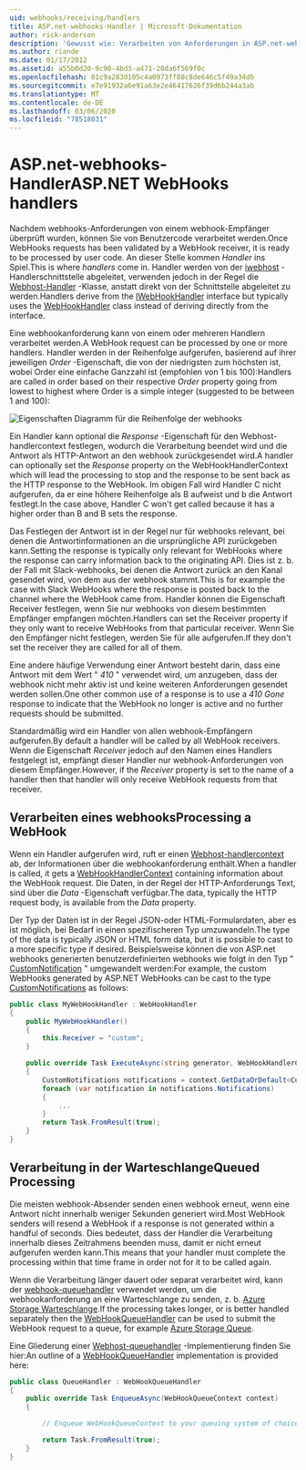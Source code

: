 ```yaml
---
uid: webhooks/receiving/handlers
title: ASP.net-webhooks-Handler | Microsoft-Dokumentation
author: rick-anderson
description: 'Gewusst wie: Verarbeiten von Anforderungen in ASP.net-webhooks'
ms.author: riande
ms.date: 01/17/2012
ms.assetid: a55b0d20-9c90-4bd3-a471-20da6f569f0c
ms.openlocfilehash: 01c9a283d105c4a0973ff88c8de646c5f49a34db
ms.sourcegitcommit: e7e91932a6e91a63e2e46417626f39d6b244a3ab
ms.translationtype: MT
ms.contentlocale: de-DE
ms.lasthandoff: 03/06/2020
ms.locfileid: "78518031"
---
```

# <a name="aspnet-webhooks-handlers"></a><span data-ttu-id="2299f-103">ASP.net-webhooks-Handler</span><span class="sxs-lookup"><span data-stu-id="2299f-103">ASP.NET WebHooks handlers</span></span>

<span data-ttu-id="2299f-104">Nachdem webhooks-Anforderungen von einem webhook-Empfänger überprüft wurden, können Sie von Benutzercode verarbeitet werden.</span><span class="sxs-lookup"><span data-stu-id="2299f-104">Once WebHooks requests has been validated by a WebHook receiver, it is ready to be processed by user code.</span></span> <span data-ttu-id="2299f-105">An dieser Stelle kommen *Handler* ins Spiel.</span><span class="sxs-lookup"><span data-stu-id="2299f-105">This is where *handlers* come in.</span></span> <span data-ttu-id="2299f-106">Handler werden von der [iwebhost](https://github.com/aspnet/WebHooks/blob/master/src/Microsoft.AspNet.WebHooks.Receivers/WebHooks/WebHookHandler.cs) -Handlerschnittstelle abgeleitet, verwenden jedoch in der Regel die [Webhost-Handler](https://github.com/aspnet/WebHooks/blob/master/src/Microsoft.AspNet.WebHooks.Receivers/WebHooks/WebHookHandler.cs) -Klasse, anstatt direkt von der Schnittstelle abgeleitet zu werden.</span><span class="sxs-lookup"><span data-stu-id="2299f-106">Handlers derive from the [IWebHookHandler](https://github.com/aspnet/WebHooks/blob/master/src/Microsoft.AspNet.WebHooks.Receivers/WebHooks/WebHookHandler.cs) interface but typically uses the [WebHookHandler](https://github.com/aspnet/WebHooks/blob/master/src/Microsoft.AspNet.WebHooks.Receivers/WebHooks/WebHookHandler.cs) class instead of deriving directly from the interface.</span></span>

<span data-ttu-id="2299f-107">Eine webhookanforderung kann von einem oder mehreren Handlern verarbeitet werden.</span><span class="sxs-lookup"><span data-stu-id="2299f-107">A WebHook request can be processed by one or more handlers.</span></span> <span data-ttu-id="2299f-108">Handler werden in der Reihenfolge aufgerufen, basierend auf ihrer jeweiligen *Order* -Eigenschaft, die von der niedrigsten zum höchsten ist, wobei Order eine einfache Ganzzahl ist (empfohlen von 1 bis 100):</span><span class="sxs-lookup"><span data-stu-id="2299f-108">Handlers are called in order based on their respective *Order* property going from lowest to highest where Order is a simple integer (suggested to be between 1 and 100):</span></span>

![Eigenschaften Diagramm für die Reihenfolge der webhooks](_static/Handlers.png)

<span data-ttu-id="2299f-110">Ein Handler kann optional die *Response* -Eigenschaft für den Webhost-handlercontext festlegen, wodurch die Verarbeitung beendet wird und die Antwort als HTTP-Antwort an den webhook zurückgesendet wird.</span><span class="sxs-lookup"><span data-stu-id="2299f-110">A handler can optionally set the *Response* property on the WebHookHandlerContext which will lead the processing to stop and the response to be sent back as the HTTP response to the WebHook.</span></span> <span data-ttu-id="2299f-111">Im obigen Fall wird Handler C nicht aufgerufen, da er eine höhere Reihenfolge als B aufweist und b die Antwort festlegt.</span><span class="sxs-lookup"><span data-stu-id="2299f-111">In the case above, Handler C won't get called because it has a higher order than B and B sets the response.</span></span>

<span data-ttu-id="2299f-112">Das Festlegen der Antwort ist in der Regel nur für webhooks relevant, bei denen die Antwortinformationen an die ursprüngliche API zurückgeben kann.</span><span class="sxs-lookup"><span data-stu-id="2299f-112">Setting the response is typically only relevant for WebHooks where the response can carry information back to the originating API.</span></span> <span data-ttu-id="2299f-113">Dies ist z. b. der Fall mit Slack-webhooks, bei denen die Antwort zurück an den Kanal gesendet wird, von dem aus der webhook stammt.</span><span class="sxs-lookup"><span data-stu-id="2299f-113">This is for example the case with Slack WebHooks where the response is posted back to the channel where the WebHook came from.</span></span> <span data-ttu-id="2299f-114">Handler können die Eigenschaft Receiver festlegen, wenn Sie nur webhooks von diesem bestimmten Empfänger empfangen möchten.</span><span class="sxs-lookup"><span data-stu-id="2299f-114">Handlers can set the Receiver property if they only want to receive WebHooks from that particular receiver.</span></span> <span data-ttu-id="2299f-115">Wenn Sie den Empfänger nicht festlegen, werden Sie für alle aufgerufen.</span><span class="sxs-lookup"><span data-stu-id="2299f-115">If they don't set the receiver they are called for all of them.</span></span>

<span data-ttu-id="2299f-116">Eine andere häufige Verwendung einer Antwort besteht darin, dass eine Antwort mit dem Wert " *410* " verwendet wird, um anzugeben, dass der webhook nicht mehr aktiv ist und keine weiteren Anforderungen gesendet werden sollen.</span><span class="sxs-lookup"><span data-stu-id="2299f-116">One other common use of a response is to use a *410 Gone* response to indicate that the WebHook no longer is active and no further requests should be submitted.</span></span>

<span data-ttu-id="2299f-117">Standardmäßig wird ein Handler von allen webhook-Empfängern aufgerufen.</span><span class="sxs-lookup"><span data-stu-id="2299f-117">By default a handler will be called by all WebHook receivers.</span></span> <span data-ttu-id="2299f-118">Wenn die Eigenschaft *Receiver* jedoch auf den Namen eines Handlers festgelegt ist, empfängt dieser Handler nur webhook-Anforderungen von diesem Empfänger.</span><span class="sxs-lookup"><span data-stu-id="2299f-118">However, if the *Receiver* property is set to the name of a handler then that handler will only receive WebHook requests from that receiver.</span></span>

## <a name="processing-a-webhook"></a><span data-ttu-id="2299f-119">Verarbeiten eines webhooks</span><span class="sxs-lookup"><span data-stu-id="2299f-119">Processing a WebHook</span></span>

<span data-ttu-id="2299f-120">Wenn ein Handler aufgerufen wird, ruft er einen [Webhost-handlercontext](https://github.com/aspnet/WebHooks/blob/master/src/Microsoft.AspNet.WebHooks.Receivers/WebHooks/WebHookHandlerContext.cs) ab, der Informationen über die webhookanforderung enthält.</span><span class="sxs-lookup"><span data-stu-id="2299f-120">When a handler is called, it gets a [WebHookHandlerContext](https://github.com/aspnet/WebHooks/blob/master/src/Microsoft.AspNet.WebHooks.Receivers/WebHooks/WebHookHandlerContext.cs) containing information about the WebHook request.</span></span> <span data-ttu-id="2299f-121">Die Daten, in der Regel der HTTP-Anforderungs Text, sind über die *Data* -Eigenschaft verfügbar.</span><span class="sxs-lookup"><span data-stu-id="2299f-121">The data, typically the HTTP request body, is available from the *Data* property.</span></span>

<span data-ttu-id="2299f-122">Der Typ der Daten ist in der Regel JSON-oder HTML-Formulardaten, aber es ist möglich, bei Bedarf in einen spezifischeren Typ umzuwandeln.</span><span class="sxs-lookup"><span data-stu-id="2299f-122">The type of the data is typically JSON or HTML form data, but it is possible to cast to a more specific type if desired.</span></span> <span data-ttu-id="2299f-123">Beispielsweise können die von ASP.net webhooks generierten benutzerdefinierten webhooks wie folgt in den Typ " [CustomNotification](https://github.com/aspnet/WebHooks/blob/master/src/Microsoft.AspNet.WebHooks.Receivers.Custom/WebHooks/CustomNotifications.cs) " umgewandelt werden:</span><span class="sxs-lookup"><span data-stu-id="2299f-123">For example, the custom WebHooks generated by ASP.NET WebHooks can be cast to the type [CustomNotifications](https://github.com/aspnet/WebHooks/blob/master/src/Microsoft.AspNet.WebHooks.Receivers.Custom/WebHooks/CustomNotifications.cs) as follows:</span></span>

```csharp
public class MyWebHookHandler : WebHookHandler
{
    public MyWebHookHandler()
    {
        this.Receiver = "custom";
    }

    public override Task ExecuteAsync(string generator, WebHookHandlerContext context)
    {
        CustomNotifications notifications = context.GetDataOrDefault<CustomNotifications>();
        foreach (var notification in notifications.Notifications)
        {
            ...
        }
        return Task.FromResult(true);
    }
}
```

  ## <a name="queued-processing"></a><span data-ttu-id="2299f-124">Verarbeitung in der Warteschlange</span><span class="sxs-lookup"><span data-stu-id="2299f-124">Queued Processing</span></span>

<span data-ttu-id="2299f-125">Die meisten webhook-Absender senden einen webhook erneut, wenn eine Antwort nicht innerhalb weniger Sekunden generiert wird.</span><span class="sxs-lookup"><span data-stu-id="2299f-125">Most WebHook senders will resend a WebHook if a response is not generated within a handful of seconds.</span></span> <span data-ttu-id="2299f-126">Dies bedeutet, dass der Handler die Verarbeitung innerhalb dieses Zeitrahmens beenden muss, damit er nicht erneut aufgerufen werden kann.</span><span class="sxs-lookup"><span data-stu-id="2299f-126">This means that your handler must complete the processing within that time frame in order not for it to be called again.</span></span>

<span data-ttu-id="2299f-127">Wenn die Verarbeitung länger dauert oder separat verarbeitet wird, kann der [webhook-queuehandler](https://github.com/aspnet/WebHooks/blob/master/src/Microsoft.AspNet.WebHooks.Receivers/WebHooks/WebHookQueueHandler.cs) verwendet werden, um die webhookanforderung an eine Warteschlange zu senden, z. b. [Azure Storage Warteschlange](https://msdn.microsoft.com/library/azure/dd179353.aspx).</span><span class="sxs-lookup"><span data-stu-id="2299f-127">If the processing takes longer, or is better handled separately then the [WebHookQueueHandler](https://github.com/aspnet/WebHooks/blob/master/src/Microsoft.AspNet.WebHooks.Receivers/WebHooks/WebHookQueueHandler.cs) can be used to submit the WebHook request to a queue, for example [Azure Storage Queue](https://msdn.microsoft.com/library/azure/dd179353.aspx).</span></span>

<span data-ttu-id="2299f-128">Eine Gliederung einer [Webhost-queuehandler](https://github.com/aspnet/WebHooks/blob/master/src/Microsoft.AspNet.WebHooks.Receivers/WebHooks/WebHookQueueHandler.cs) -Implementierung finden Sie hier:</span><span class="sxs-lookup"><span data-stu-id="2299f-128">An outline of a [WebHookQueueHandler](https://github.com/aspnet/WebHooks/blob/master/src/Microsoft.AspNet.WebHooks.Receivers/WebHooks/WebHookQueueHandler.cs) implementation is provided here:</span></span>

```csharp
public class QueueHandler : WebHookQueueHandler
{
    public override Task EnqueueAsync(WebHookQueueContext context)
    {

        // Enqueue WebHookQueueContext to your queuing system of choice

        return Task.FromResult(true);
    }
}
```
